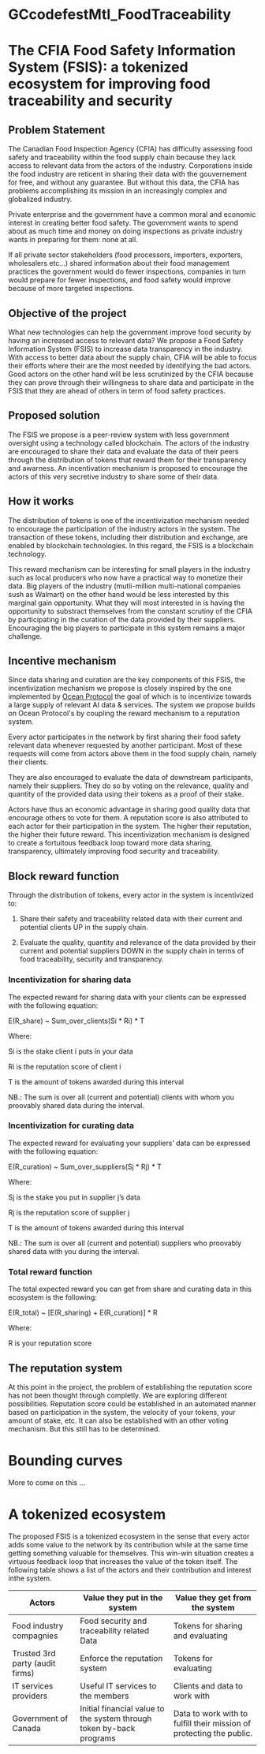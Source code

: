 # GCcodefestMtl_FoodTraceability

# The CFIA Food Safety Information System (FSIS): a tokenized ecosystem for improving food traceability and security

## Problem Statement 

The Canadian Food Inspection Agency (CFIA) has difficulty assessing food safety and traceability within the food supply chain because they lack access to relevant data from the actors of the industry. Corporations inside the food industry are reticent in sharing their data with the gouvernement for free, and without any guarantee. But without this data, the CFIA has problems accomplishing its mission in an increasingly complex and globalized industry.

Private enterprise and the government have a common moral and economic interest in creating better food safety. The government wants to spend about as much time and money on doing inspections as private industry wants in preparing for them: none at all.

If all private sector stakeholders (food processors, importers, exporters, wholesalers etc...) shared information about their food management practices the government would do fewer inspections, companies in turn would prepare for fewer inspections, and food safety would improve because of more targeted inspections.

## Objective of the project

What new technologies can help the government improve food security by having an increased access to relevant data? We propose a Food Safety Information System (FSIS) to increase data transparency in the industry. With access to better data about the supply chain, CFIA will be able to focus their efforts where their are the most needed by identifying the bad actors. Good actors on the other hand will be less scrutinized by the CFIA because they can prove through their willingness to share data and participate in the FSIS that they are ahead of others in term of food safety practices. 

## Proposed solution 

The FSIS we propose is a peer-review system with less government oversight using a technology called blockchain. The actors of the industry are encouraged to share their data and evaluate the data of their peers through the distribution of tokens that reward them for their transparency and awarness. An incentivation mechanism is proposed to encourage the actors of this very secretive industry to share some of their data.

## How it works 

The distribution of tokens is one of the incentivization mechanism needed to encourage the participation of the industry actors in the system. The transaction of these tokens, including their distribution and exchange, are enabled by blockchain technologies. In this regard, the FSIS is a blockchain technology.

This reward mechanism can be interesting for small players in the industry such as local producers who now have a practical way to monetize their data. Big players of the industry (mutli-million multi-national companies sush as Walmart) on the other hand would be less interested by this marginal gain opportunity. What they will most interested in is having the opportunity to substract themselves from the constant scrutiny of the CFIA by participating in the curation of the data provided by their suppliers. Encouraging the big players to participate in this system remains a major challenge. 

## Incentive mechanism

Since data sharing and curation are the key components of this FSIS, the incentivization mechanism we propose is closely inspired by the one implemented by [Ocean Protocol](https://oceanprotocol.com/) the goal of which is to incentivize towards a large supply of relevant AI data & services. The system we propose builds on Ocean Protocol's by coupling the reward mechanism to a reputation system.  

Every actor participates in the network by first sharing their food safety relevant data whenever requested by another participant. Most of these requests will come from actors above them in the food supply chain, namely their clients.

They are also encouraged to evaluate the data of downstream participants, namely their suppliers. They do so by voting on the relevance, quality and quantity of the provided data using their tokens as a proof of their stake. 

Actors have thus an economic advantage in sharing good quality data that encourage others to vote for them. A reputation score is also attributed to each actor for their participation in the system. The higher their reputation, the higher their future reward. This incentivization mechanism is designed to create a fortuitous feedback loop toward more data sharing, transparency, ultimately improving food security and traceability.

## Block reward function

Through the distribution of tokens, every actor in the system is incentivized to:

1) Share their safety and traceability related data with their current and potential clients UP in the supply chain.

2) Evaluate the quality, quantity and relevance of the data provided by their current and potential suppliers DOWN in the supply chain in terms of food traceability, security and transparency. 

### Incentivization for sharing data

The expected reward for sharing data with your clients can be expressed with the following equation:

E(R_share) ~ Sum_over_clients(Si * Ri) * T

Where:

Si is the stake client i puts in your data

Ri is the reputation score of client i

T is the amount of tokens awarded during this interval

NB.: The sum is over all (current and potential) clients with whom you proovably shared data during the interval.

### Incentivization for curating data

The expected reward for evaluating your suppliers’ data can be expressed with the following equation:

E(R_curation) ~ Sum_over_suppliers(Sj * Rj) * T

Where:

Sj is the stake you put in supplier j’s data

Rj is the reputation score of supplier j

T is the amount of tokens awarded during this interval

NB.: The sum is over all (current and potential) suppliers who proovably shared data with you during the interval.

### Total reward function

The total expected reward you can get from share and curating data in this ecosystem is the following:

E(R_total) ~ [E(R_sharing) + E(R_curation)] * R

Where:

R is your reputation score

## The reputation system

At this point in the project, the problem of establishing the reputation score has not been thought through completly. We are exploring different possibilities. Reputation score could be established in an automated manner based on participation in the system, the velocity of your tokens, your amount of stake, etc. It can also be established with an other voting mechanism. But this still has to be determined.

# Bounding curves

More to come on this ...

# A tokenized ecosystem

The proposed FSIS is a tokenized ecosystem in the sense that every actor adds some value to the network by its contribution while at the same time getting something valuable for themselves. This win-win situation creates a virtuous feedback loop that increases the value of the token itself. The following table shows a list of the actors and their contribution and interest inthe system.

| Actors                 |                Value they put in the system | Value they get from the system      |
| ------------------------ | ------------------------------------------- | --------------------------------- |
| Food industry compagnies | Food security and traceability related Data | Tokens for sharing and evaluating |
|Trusted 3rd party (audit firms)| Enforce the reputation system | Tokens for evaluating|
|IT services providers | Useful IT services to the members  | Clients and data to work with |
|Government of Canada | Initial financial value to the system through token by-back programs | Data to work with to fulfill their mission of protecting the public.|


